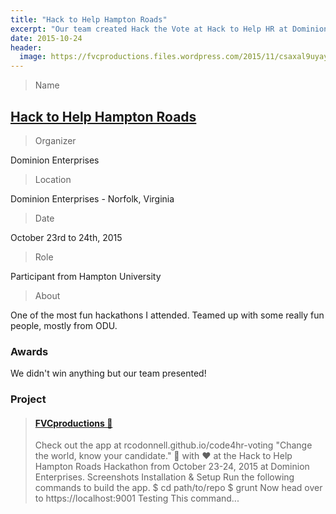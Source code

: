 ```yaml
---
title: "Hack to Help Hampton Roads"
excerpt: "Our team created Hack the Vote at Hack to Help HR at Dominion Enterprises."
date: 2015-10-24
header:
  image: https://fvcproductions.files.wordpress.com/2015/11/csaxal9uyaypho3.jpg
---
```


> Name

## <a title="DE" href="https://hackathon.dominionenterprises.com/" target="_blank" rel="noopener"><strong>Hack to Help Hampton Roads</strong></a>

> Organizer

Dominion Enterprises

> Location

Dominion Enterprises - Norfolk, Virginia

> Date

October 23rd to 24th, 2015

> Role

Participant from Hampton University

> About

One of the most fun hackathons I attended. Teamed up with some really fun people, mostly from ODU.

### Awards

We didn't win anything but our team presented!

### Project

<blockquote class="embedly-card"><h4><a href="https://fvcproductions.com/portfolio/hack-the-vot">FVCproductions 🍓</a></h4><p>Check out the app at rcodonnell.github.io/code4hr-voting "Change the world, know your candidate." 🔨 with ♥️ at the Hack to Help Hampton Roads Hackathon from October 23-24, 2015 at Dominion Enterprises. Screenshots Installation & Setup Run the following commands to build the app. $ cd path/to/repo $ grunt Now head over to https://localhost:9001 Testing This command...</p></blockquote>